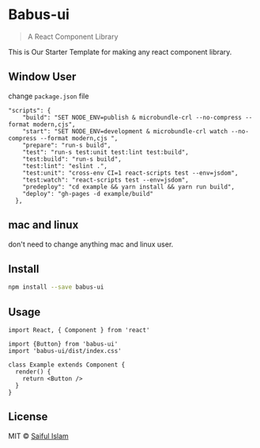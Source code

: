 # Babus-ui

> A React Component Library

<!-- [![NPM](https://img.shields.io/npm/v/alice-component-library.svg)](https://www.npmjs.com/package/alice-component-library) [![JavaScript Style Guide](https://img.shields.io/badge/code_style-standard-brightgreen.svg)](https://standardjs.com) -->
This is Our Starter Template for making any react component library.
## Window User
change ``package.json`` file 
```tsx
"scripts": {
    "build": "SET NODE_ENV=publish & microbundle-crl --no-compress --format modern,cjs",
    "start": "SET NODE_ENV=development & microbundle-crl watch --no-compress --format modern,cjs ",
    "prepare": "run-s build",
    "test": "run-s test:unit test:lint test:build",
    "test:build": "run-s build",
    "test:lint": "eslint .",
    "test:unit": "cross-env CI=1 react-scripts test --env=jsdom",
    "test:watch": "react-scripts test --env=jsdom",
    "predeploy": "cd example && yarn install && yarn run build",
    "deploy": "gh-pages -d example/build"
  },
  ```
  ## mac and linux 
  don't need to change anything mac and linux user.

## Install

```bash
npm install --save babus-ui
```

## Usage

```tsx
import React, { Component } from 'react'

import {Button} from 'babus-ui'
import 'babus-ui/dist/index.css'

class Example extends Component {
  render() {
    return <Button />
  }
}
```

## License

MIT © [Saiful Islam](https://github.com/saifulbabo67646)
